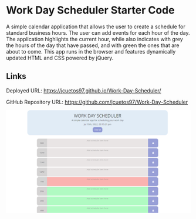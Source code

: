 # Work Day Scheduler Starter Code

A simple calendar application that allows the user to create a schedule for standard business hours. The user can add events for each hour of the day. The application highlights the current hour, while also indicates with grey the hours of the day that have passed, and with green the ones that are about to come. This app runs in the browser and features dynamically updated HTML and CSS powered by jQuery.

## Links 

Deployed URL: https://jcuetos97.github.io/Work-Day-Scheduler/

GitHub Repository URL: https://github.com/jcuetos97/Work-Day-Scheduler

<p>
    <img src="./assets/images/SS.png" alt="Website Demo">
</p>